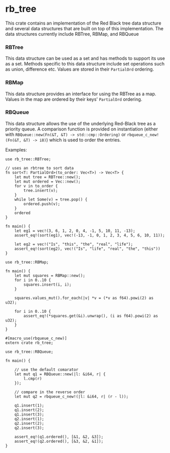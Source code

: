 # rb_tree
This crate contains an implementation of the Red Black tree data structure and several data structures that are built on top of this implementation. The data structures currently include RBTree, RBMap, and RBQueue

### RBTree
This data structure can be used as a set and has methods to support its use as a set. Methods specific to this data structure include set operations such as union, difference etc. Values are stored in their `PartialOrd` ordering.

### RBMap
This data structure provides an interface for using the RBTree as a map. Values in the map are ordered by their keys' `PartialOrd` ordering.

### RBQueue
This data structure allows the use of the underlying Red-Black tree as a priority queue. A comparison function is provided on instantiation (either with `RBQueue::new(Fn(&T, &T) -> std::cmp::Ordering)` or `rbqueue_c_new!(Fn(&T, &T) -> i8)`) which is used to order the entries.

Examples:
```
use rb_tree::RBTree;

// uses an rbtree to sort data
fn sort<T: PartialOrd>(to_order: Vec<T>) -> Vec<T> {
    let mut tree = RBTree::new();
    let mut ordered = Vec::new();
    for v in to_order {
        tree.insert(v);
    }
    while let Some(v) = tree.pop() {
        ordered.push(v);
    }
    ordered
}

fn main() {
    let eg1 = vec!(3, 6, 1, 2, 0, 4, -1, 5, 10, 11, -13);
    assert_eq!(sort(eg1), vec!(-13, -1, 0, 1, 2, 3, 4, 5, 6, 10, 11));

    let eg2 = vec!("Is", "this", "the", "real", "life");
    assert_eq!(sort(eg2), vec!("Is", "life", "real", "the", "this"))
}
```

```
use rb_tree::RBMap;

fn main() {
    let mut squares = RBMap::new();
    for i in 0..10 {
        squares.insert(i, i);
    }

    squares.values_mut().for_each(|v| *v = (*v as f64).powi(2) as u32);

    for i in 0..10 {
        assert_eq!(*squares.get(&i).unwrap(), (i as f64).powi(2) as u32);
    }
}
```

```
#[macro_use(rbqueue_c_new)]
extern crate rb_tree;

use rb_tree::RBQueue;

fn main() {
    
    // use the default comarator
    let mut q1 = RBQueue::new(|l: &i64, r| {
        l.cmp(r)
    });

    // compare in the reverse order
    let mut q2 = rbqueue_c_new!(|l: &i64, r| (r - l));

    q1.insert(1);
    q1.insert(2);
    q1.insert(3);
    q2.insert(1);
    q2.insert(2);
    q2.insert(3);

    assert_eq!(q1.ordered(), [&1, &2, &3]);
    assert_eq!(q2.ordered(), [&3, &2, &1]);
}
```